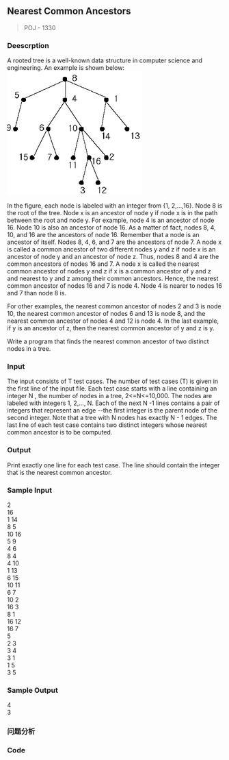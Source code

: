 ## Nearest Common Ancestors
> POJ - 1330

### Deescrption
A rooted tree is a well-known data structure in computer science and engineering. An example is shown below: 
<img src="../img/nearest_common_ancestors.jpg">
 
In the figure, each node is labeled with an integer from {1, 2,...,16}. Node 8 is the root of the tree. Node x is an ancestor of node y if node x is in the path between the root and node y. For example, node 4 is an ancestor of node 16. Node 10 is also an ancestor of node 16. As a matter of fact, nodes 8, 4, 10, and 16 are the ancestors of node 16. Remember that a node is an ancestor of itself. Nodes 8, 4, 6, and 7 are the ancestors of node 7. A node x is called a common ancestor of two different nodes y and z if node x is an ancestor of node y and an ancestor of node z. Thus, nodes 8 and 4 are the common ancestors of nodes 16 and 7. A node x is called the nearest common ancestor of nodes y and z if x is a common ancestor of y and z and nearest to y and z among their common ancestors. Hence, the nearest common ancestor of nodes 16 and 7 is node 4. Node 4 is nearer to nodes 16 and 7 than node 8 is. 

For other examples, the nearest common ancestor of nodes 2 and 3 is node 10, the nearest common ancestor of nodes 6 and 13 is node 8, and the nearest common ancestor of nodes 4 and 12 is node 4. In the last example, if y is an ancestor of z, then the nearest common ancestor of y and z is y. 

Write a program that finds the nearest common ancestor of two distinct nodes in a tree. 

### Input
The input consists of T test cases. The number of test cases (T) is given in the first line of the input file. Each test case starts with a line containing an integer N , the number of nodes in a tree, 2<=N<=10,000. The nodes are labeled with integers 1, 2,..., N. Each of the next N -1 lines contains a pair of integers that represent an edge --the first integer is the parent node of the second integer. Note that a tree with N nodes has exactly N - 1 edges. The last line of each test case contains two distinct integers whose nearest common ancestor is to be computed.

### Output
Print exactly one line for each test case. The line should contain the integer that is the nearest common ancestor.

### Sample Input
2  
16  
1 14  
8 5   
10 16  
5 9  
4 6  
8 4  
4 10  
1 13  
6 15  
10 11  
6 7  
10 2  
16 3  
8 1  
16 12  
16 7  
5  
2 3  
3 4  
3 1  
1 5  
3 5  

### Sample Output
4  
3  

### 问题分析

### Code
